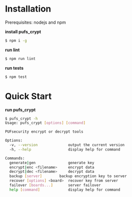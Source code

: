 # Installation

Prerequisites: nodejs and npm

**install pufs_crypt**

```bash
$ npm i -g 
```

**run lint**

```bash
$ npm run lint
```

**run tests**

```bash
$ npm test
```

# Quick Start

**run pufs_crypt**

```bash
$ pufs_crypt -h
Usage: pufs_crypt [options] [command]

PUFsecurity encrypt or decrypt tools

Options:
  -v, --version              output the current version
  -h, --help                 display help for command

Commands:
  generate|gen               generate key
  encrypt|enc <filename>     encrypt data
  decrypt|dec <filename>     decrypt data
  backup [server]        backup encryption key to server
  recover [options] <board>  recover key from server
  failover [boards...]       server failover
  help [command]             display help for command
```
